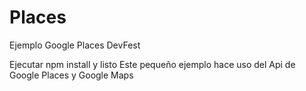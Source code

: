 # Places
Ejemplo Google Places DevFest

Ejecutar npm install y listo
Este pequeño ejemplo hace uso del Api de Google Places y Google Maps

